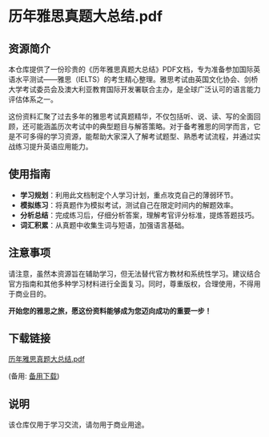 # 历年雅思真题大总结.pdf

## 资源简介

本仓库提供了一份珍贵的《历年雅思真题大总结》PDF文档，专为准备参加国际英语水平测试——雅思（IELTS）的考生精心整理。雅思考试由英国文化协会、剑桥大学考试委员会及澳大利亚教育国际开发署联合主办，是全球广泛认可的语言能力评估体系之一。

这份资料汇聚了过去多年的雅思考试真题精华，不仅包括听、说、读、写的全面回顾，还可能涵盖历次考试中的典型题目与解答策略。对于备考雅思的同学而言，它是不可多得的学习资源，能帮助大家深入了解考试题型、熟悉考试流程，并通过实战练习提升英语应用能力。

## 使用指南

- **学习规划**：利用此文档制定个人学习计划，重点攻克自己的薄弱环节。
- **模拟练习**：将真题作为模拟考试，测试自己在限定时间内的解题效率。
- **分析总结**：完成练习后，仔细分析答案，理解考官评分标准，提炼答题技巧。
- **词汇积累**：从真题中收集生词与短语，加强语言基础。

## 注意事项

请注意，虽然本资源旨在辅助学习，但无法替代官方教材和系统性学习。建议结合官方指南和其他多种学习材料进行全面复习。同时，尊重版权，合理使用，不得用于商业目的。

**开始您的雅思之旅，愿这份资料能够成为您迈向成功的重要一步！**

## 下载链接
[历年雅思真题大总结.pdf](https://pan.quark.cn/s/5248217c00b8) 

(备用: [备用下载](https://pan.baidu.com/s/19qKOMwcPEcsH-osrqv69rw?pwd=1234))

## 说明

该仓库仅用于学习交流，请勿用于商业用途。
